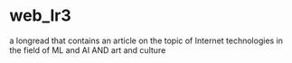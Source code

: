 # web_lr3
a longread that contains an article on the topic of Internet technologies in the field of ML and AI AND art and culture
